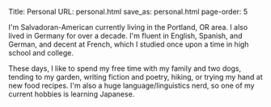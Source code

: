 Title: Personal
URL: personal.html
save_as: personal.html
page-order: 5

<div class="left">
<div class="inner">
<p>
I'm Salvadoran-American currently living in the Portland, OR area. I also lived in Germany for over a decade. I'm fluent in English, Spanish, and German, and decent at French, which I studied once upon a time in high school and college.

<p> 
These days, I like to spend my free time with my family and two dogs, tending to my garden, writing fiction and poetry, hiking, or trying my hand at new food recipes. I'm also a huge language/linguistics nerd, so one of my current hobbies is learning Japanese.

</div>
</div>
